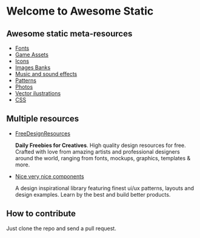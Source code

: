# Welcome to Awesome Static

## Awesome static meta-resources

- [Fonts](fonts.md)
- [Game Assets](game-assets.md)
- [Icons](icons.md)
- [Images Banks](images.md)
- [Music and sound effects](music.md)
- [Patterns](patterns.md)
- [Photos](photos.md)
- [Vector ilustrations](illustrations.md)
- [CSS](css.md)

## Multiple resources

- [FreeDesignResources](https://freedesignresources.net/)

  **Daily Freebies for Creatives**.  High quality design resources for
  free. Crafted with love from amazing artists and professional
  designers around the world, ranging from fonts, mockups, graphics,
  templates & more.

- [Nice very nice components](https://www.niceverynice.com/components)

  A design inspirational library featuring finest ui/ux patterns,
  layouts and design examples. Learn by the best and build better
  products.

## How to contribute

Just clone the repo and send a pull request.
